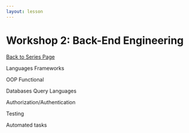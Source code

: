 ```yaml
---
layout: lesson
---
```


# Workshop 2: Back-End Engineering

<a href="../">Back to Series Page</a>

Languages
Frameworks

OOP
Functional

Databases
Query Languages

Authorization/Authentication

Testing

Automated tasks


